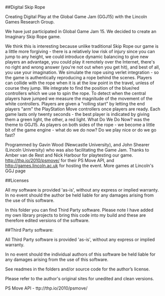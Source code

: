 ##Digital Skip Rope

Creating Digital Play at the Global Game Jam (GGJ15) with the Lincoln Games Research Group.

We have just participated in Global Game Jam 15. We decided to create an Imaginary Skip Rope game.

We think this is interesting because unlike traditional Skip Rope our game is a little more forgiving - there is a relatively low risk of injury since you can jump to any height, we could introduce dynamic balancing to give new players an advantage, you could play it remotely over the Internet, there's no right and wrong answer (you're not out when you get hit), and best of all, you use your imagination.
We simulate the rope using verlet integration - so the game is authentically reproducing a rope behind the scenes. Players can collide with the rope when it is at the low point in the travel, unless of course they jump.
We integrate to find the position of the blue/red controllers which we use to spin the rope. To detect when the central players have jumped we measure the magnitude of the movement of the white controllers.
Players are given a "rolling start" by letting the end players "arm" the PlayStation Move controllers once players are ready. Each game lasts only twenty seconds - the best player is indicated by giving them a green light, the other, a red light.
What Do We Do Now? was the theme to GGJ15. As players on both sides of the rope - we become a little bit of the game engine - what do we do now? Do we play nice or do we go fast?

Programmed by Gavin Wood (Newcastle University), and John Shearer (Lincoln University) who was also facilitating the Game Jam.
Thanks to Amber van de Rest and Nick Harbour for playtesting our game. http://thp.io/2010/psmove/ for their PS Move API, and http://games.lincoln.ac.uk for hosting the event.
More games at Lincoln's GGJ page

##Licenses

All my software is provided 'as-is', without any express or implied warranty. In no event should the author be held liable for any damages arising from the use of this software.

In this folder you can find Third Party software. Please note I have added my own library projects to bring this code into my build and these are therefore edited versions of the software.

##Third Party software:

All Third Party software is provided 'as-is', without any express or implied warranty.

In no event should the individual authors of this software be held liable for any damages arising from the use of this software.

See readmes in the folders and/or source code for the author’s license.

Please refer to the author's original sites for unedited and clean versions.

PS Move API - ttp://thp.io/2010/psmove/
